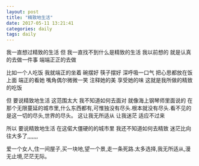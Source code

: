 ```yaml
---
layout: post
title: "精致地生活"
date: 2017-05-11 13:21:41
categories: daily
tags: daily
---
```


我一直想过精致的生活
但
我一直找不到什么是精致的生活
我以前想的
就是认真的去做一件事
端端正正的去做

<!-- more -->

比如一个人吃饭
我就端正的坐着
碗摆好
筷子摆好
深呼吸一口气
把心思都放在饭上面
端正的看她
嘴角偶尔微微一笑
注释她的美
享受她的味
这就是我所做的精致的吃饭

但
要说精致地生活
这范围太大
我不知道如何去面对
就像海上钢琴师里面说的
在那个无限蔓延的城市里,什么东西都有,可惟独没有尽头.根本就没有尽头.看不见的是这一切的尽头,世界的尽头。
这让我无所适从
让我迷茫
适应不过来

所以
要说精致地生活
在这偌大僵硬的的城市里
我还不知道如何去精致
迷茫比向往大多了,,,,,,,

爱一个女人,住一间屋子,买一块地,望一个景,走一条死路.太多选择,我无所适从,漫无止境,茫茫无际。
